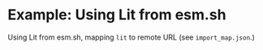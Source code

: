 # Example: Using Lit from esm.sh

Using Lit from esm.sh, mapping `lit` to remote URL (see `import_map.json`.)
